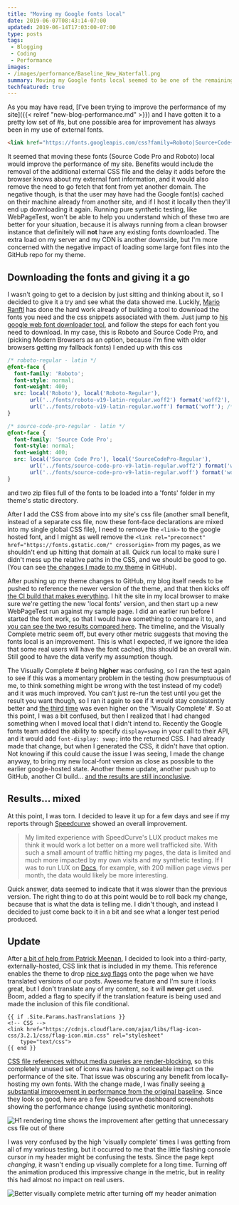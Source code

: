 ```yaml
---
title: "Moving my Google fonts local"
date: 2019-06-07T08:43:14-07:00
updated: 2019-06-14T17:03:00-07:00
type: posts
tags:
 - Blogging
 - Coding
 - Performance
images:
- /images/performance/Baseline_New_Waterfall.png
summary: Moving my Google fonts local seemed to be one of the remaining
techfeatured: true
---
```


As you may have read, [I've been trying to improve the performance of my site]({{< relref "new-blog-performance.md" >}}) and I have gotten it to a pretty low set of #s, but one possible area for improvement has always been in my use of external fonts.

```html
<link href="https://fonts.googleapis.com/css?family=Roboto|Source+Code+Pro&display=swap" rel="stylesheet">
```

It seemed that moving these fonts (Source Code Pro and Roboto) local would improve the performance of my site. Benefits would include the removal of the additional external CSS file and the delay it adds before the browser knows about my external font information, and it would also remove the need to go fetch that font from yet another domain. The negative though, is that the user may have had the Google font(s) cached on their machine already from another site, and if I host it locally then they'll end up downloading it again. Running pure synthetic testing, like WebPageTest, won't be able to help you understand which of these two are better for your situation, because it is always running from a clean browser instance that definitely will **not** have any existing fonts downloaded. The extra load on my server and my CDN is another downside, but I'm more concerned with the negative impact of loading some large font files into the GitHub repo for my theme.

## Downloading the fonts and giving it a go

I wasn't going to get to a decision by just sitting and thinking about it, so I decided to give it a try and see what the data showed me. Luckily, [Mario Ranftl](https://mranftl.com/2014/12/23/self-hosting-google-web-fonts/) has done the hard work already of building a tool to download the fonts you need and the css snippets associated with them. Just jump to [his google web font downloader tool](https://google-webfonts-helper.herokuapp.com/fonts), and follow the steps for each font you need to download. In my case, this is Roboto and Source Code Pro, and (picking Modern Browsers as an option, because I'm fine with older browsers getting my fallback fonts) I ended up with this css

```css
/* roboto-regular - latin */
@font-face {
  font-family: 'Roboto';
  font-style: normal;
  font-weight: 400;
  src: local('Roboto'), local('Roboto-Regular'),
       url('../fonts/roboto-v19-latin-regular.woff2') format('woff2'), /* Chrome 26+, Opera 23+, Firefox 39+ */
       url('../fonts/roboto-v19-latin-regular.woff') format('woff'); /* Chrome 6+, Firefox 3.6+, IE 9+, Safari 5.1+ */
}

/* source-code-pro-regular - latin */
@font-face {
  font-family: 'Source Code Pro';
  font-style: normal;
  font-weight: 400;
  src: local('Source Code Pro'), local('SourceCodePro-Regular'),
       url('../fonts/source-code-pro-v9-latin-regular.woff2') format('woff2'), /* Chrome 26+, Opera 23+, Firefox 39+ */
       url('../fonts/source-code-pro-v9-latin-regular.woff') format('woff'); /* Chrome 6+, Firefox 3.6+, IE 9+, Safari 5.1+ */
}
```

and two zip files full of the fonts to be loaded into a 'fonts' folder in my theme's static directory.

After I add the CSS from above into my site's css file (another small benefit, instead of a separate css file, now these font-face declarations are mixed into my single global CSS file), I need to remove the `<link>` to the google hosted font, and I might as well remove the `<link rel="preconnect" href="https://fonts.gstatic.com/" crossorigin>` from my pages, as we shouldn't end up hitting that domain at all. Quick run local to make sure I didn't mess up the relative paths in the CSS, and we should be good to go. (You can see [the changes I made to my theme](https://github.com/DuncanmaMSFT/hugo-theme-hello-friend-ng/commit/fd76227038fd1ea966f61737c1d5d9e11e6027f1) in GitHub).

After pushing up my theme changes to GitHub, my blog itself needs to be pushed to reference the newer version of the theme, and that then kicks off [the CI build that makes everything](https://dev.azure.com/festiveturkey0771/festiveturkey/_build/results?buildId=81). I hit the site in my local browser to make sure we're getting the new 'local fonts' version, and then start up a new WebPageTest run against my sample page. I did an earlier run before I started the font work, so that I would have something to compare it to, and [you can see the two results compared here](http://webpagetest.org/video/compare.php?tests=190527_EM_3bb87be6c02822dc594adc4b97a35402%2C190527_GY_fc0c01e4ba17d5c04c0055d31a486dff&thumbSize=200&ival=500&end=visual). The timeline, and the Visually Complete metric seem off, but every other metric suggests that moving the fonts local is an improvement. This is what I expected, if we ignore the idea that some real users will have the font cached, this should be an overall win. Still good to have the data verify my assumption though.

The Visually Complete # being **higher** was confusing, so I ran the test again to see if this was a momentary problem in the testing (how presumptuous of me, to think something might be wrong with the test instead of my code!) and it was much improved. You can't just re-run the test until you get the result you want though, so I ran it again to see if it would stay consistently better and [the third time](http://webpagetest.org/video/compare.php?tests=190527_71_67fb9b11b9367197ac663fc7d61ed2c1,190527_3W_b10bd32e62fab4c49d65a43099b0a9f9,190527_GY_fc0c01e4ba17d5c04c0055d31a486dff) was even higher on the 'Visually Complete' #. So at this point, I was a bit confused, but then I realized that I had changed something when I moved local that I didn't intend to. Recently the Google fonts team added the ability to specify `display=swap` in your call to their API, and it would add `font-display: swap;` into the returned CSS. I had already made that change, but when I generated the CSS, it didn't have that option. Not knowing if this could cause the issue I was seeing, I made the change anyway, to bring my new local-font version as close as possible to the earlier google-hosted state. Another theme update, another push up to GitHub, another CI build... [and the results are still inconclusive](http://webpagetest.org/video/compare.php?tests=190527_MN_abde3e00da9cd689d3d3819c1544657e,190527_2B_0d3098903974a8443ffae1e66883bc30,190527_KZ_07e92030f40f5dd386092035e5bddc91,190527_3R_6cb9cd8b00fea3a43d2034c44bc8c487,190527_71_67fb9b11b9367197ac663fc7d61ed2c1,190527_3W_b10bd32e62fab4c49d65a43099b0a9f9,190527_EM_3bb87be6c02822dc594adc4b97a35402,190527_GY_fc0c01e4ba17d5c04c0055d31a486dff).

## Results... mixed

At this point, I was torn. I decided to leave it up for a few days and see if my reports through [Speedcurve](https://speedcurve.com) showed an overall improvement.

> My limited experience with SpeedCurve's LUX product makes me think it would work a lot better on a more well trafficked site. With such a small amount of traffic hitting my pages, the data is limited and much more impacted by my own visits and my synthetic testing. If I was to run LUX on [Docs](https://docs.microsoft.com), for example, with 200 million page views per month, the data would likely be more interesting.

Quick answer, data seemed to indicate that it was slower than the previous version. The right thing to do at this point would be to roll back my change, because that is what the data is telling me. I didn't though, and instead I decided to just come back to it in a bit and see what a longer test period produced.

## Update

After [a bit of help from Patrick Meenan](https://twitter.com/Duncanma/status/1137097030679928832), I decided to look into a third-party, externally-hosted, CSS link that is included in my theme. This reference enables the theme to drop [nice svg flags](https://github.com/lipis/flag-icon-css) onto the page when we have translated versions of our posts. Awesome feature and I'm sure it looks great, but I don't translate any of my content, so it will **never** get used. Boom, added a flag to specify if the translation feature is being used and made the inclusion of this file conditional.

```go-html-template
{{ if .Site.Params.hasTranslations }}
<!-- CSS -->
<link href="https://cdnjs.cloudflare.com/ajax/libs/flag-icon-css/3.2.1/css/flag-icon.min.css" rel="stylesheet"
    type="text/css">
{{ end }}
```

[CSS file references without media queries are render-blocking](https://developers.google.com/web/fundamentals/performance/critical-rendering-path/render-blocking-css), so this completely unused set of icons was having a noticeable impact on the performance of the site. That issue was obscuring any benefit from locally-hosting my own fonts. With the change made, I was finally seeing [a substantial improvement in performance from the original baseline](http://webpagetest.org/video/compare.php?tests=190607_AJ_bd594db0b597a35cabfb2245bbaa612b,190527_GY_fc0c01e4ba17d5c04c0055d31a486dff). Since they look so good, here are a few Speedcurve dashboard screenshots showing the performance change (using synthetic monitoring).

![H1 rendering time shows the improvement after getting that unnecessary css file out of there](/images/performance/2019-06-14_H1Render.png)

I was very confused by the high 'visually complete' times I was getting from all of my various testing, but it occurred to me that the little flashing console cursor in my header might be confusing the tests. Since the page kept _changing_, it wasn't ending up visually complete for a long time. Turning off the animation produced this impressive change in the metric, but in reality this had almost no impact on real users.

![Better visually complete metric after turning off my header animation](/images/performance/2019-06-14_SpeedCurve.png)
